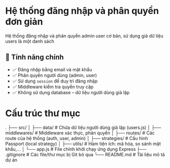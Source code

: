 # Hệ thống đăng nhập và phân quyền đơn giản
Hệ thống đăng nhập và phân quyền admin user cơ bản, sử dụng giả dữ liệu users là một danh sách


## 🚀 Tính năng chính

- ✅ Đăng nhập bằng email và mật khẩu
- ✅ Phân quyền người dùng (admin, user)
- ✅ Sử dụng `session` để duy trì đăng nhập
- ✅ Middleware kiểm tra quyền truy cập
- ✅ Không sử dụng database – dữ liệu người dùng giả lập
# Cấu trúc thư mục
.
├── src/
│   ├── data/           # Chứa dữ liệu người dùng giả lập (users.js)
│   ├── middlewares/    # Middleware xác thực, phân quyền
│   ├── routes/         # Các route của hệ thống (auth, user, admin)
│   ├── strategies/     # Cấu hình Passport (local strategy)
│   ├── utils/          # Hàm tiện ích: mã hóa, so sánh mật khẩu,...
│   └── app.js          # File chính khởi chạy ứng dụng Express
├── .gitignore          # Các file/thư mục bị Git bỏ qua
└── README.md           # Tài liệu mô tả dự án
